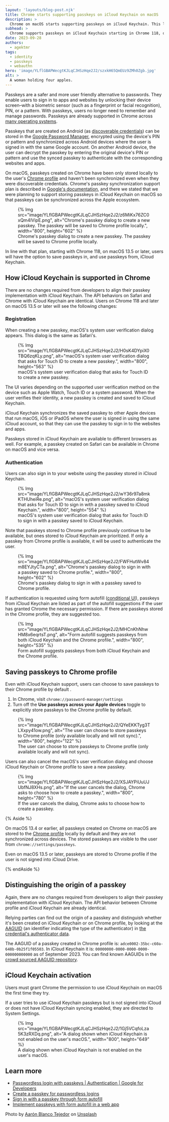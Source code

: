 ```yaml
---
layout: 'layouts/blog-post.njk'
title: Chrome starts supporting passkeys on iCloud Keychain on macOS
description: >
  Chrome on macOS starts supporting passkeys on iCloud Keychain. This lets users create passkeys on iCloud Keychain and synchronize them across Apple devices.
subhead: >
  Chrome supports passkeys on iCloud Keychain starting in Chrome 118, on macOS 13.5 or later.
date: 2023-09-28
authors:
  - agektmr
tags:
  - identity
  - passkeys
  - webauthn
hero: 'image/YLflGBAPWecgtKJLqCJHSzHqe2J2/szxkH65QmEUz9ZMh0Zgb.jpg'
alt: >
  A woman holding four apples.
---
```


Passkeys are a safer and more user friendly alternative to passwords. They
enable users to sign in to apps and websites by unlocking their device
screen–with a biometric sensor (such as a fingerprint or facial recognition),
PIN, or a pattern. With passkeys, users no longer need to remember and manage
passwords. Passkeys are already supported in Chrome across [many operating
systems](https://developers.google.com/identity/passkeys/supported-environments).

Passkeys that are created on Android (as [discoverable
credentials](https://www.w3.org/TR/webauthn-2/#discoverable-credential)) can be
stored in the [Google Password Manager](https://passwords.google/), encrypted
using the device's PIN or pattern and synchronized across Android devices where
the user is signed in with the same Google account. On another Android device,
the user can decrypt the passkey by entering the original device's PIN or
pattern and use the synced passkey to authenticate with the corresponding
websites and apps.

On macOS, passkeys created on Chrome have been only stored locally to the user's
[Chrome profile](https://support.google.com/chrome/a/answer/9025411) and haven't
been synchronized even when they were discoverable credentials. Chrome's passkey
synchronization support plan is described in [Google's
documentation](https://developers.google.com/identity/passkeys/supported-environments),
and there we stated that we were planning to support storing passkeys in iCloud
Keychain on macOS so that passkeys can be synchronized across the Apple
ecosystem.

<figure>
  {% Img src="image/YLflGBAPWecgtKJLqCJHSzHqe2J2/z6MiKx76ZC0xQm4lVipE.png", alt="Chrome's passkey dialog to create a new passkey. The passkey will be saved to Chrome profile locally.", width="800", height="602" %}
  <figcaption>Chrome's passkey dialog to create a new passkey. The passkey will be saved to Chrome profile locally.</figcaption>
</figure>

In line with that plan, starting with Chrome 118, on macOS 13.5 or later, users
will have the option to save passkeys in, and use passkeys from, iCloud
Keychain.

## How iCloud Keychain is supported in Chrome

There are no changes required from developers to align their passkey
implementation with iCloud Keychain. The API behaviors on Safari and Chrome with
iCloud Keychain are identical. Users on Chrome 118 and later on macOS 13.5 or
later will see the following changes:

### Registration

When creating a new passkey, macOS's system user verification dialog appears.
This dialog is the same as Safari's.

<figure>
  {% Img src="image/YLflGBAPWecgtKJLqCJHSzHqe2J2/H0sK4DYpiX0TBQ6zqKLy.png", alt="macOS's system user verification dialog that asks for Touch ID to create a new passkey.", width="800", height="563" %}
  <figcaption>macOS's system user verification dialog that asks for Touch ID to create a new passkey.</figcaption>
</figure>

The UI varies depending on the supported user verification method on the device
such as Apple Watch, Touch ID or a system password. When the user verifies their
identity, a new passkey is created and saved to iCloud Keychain.

iCloud Keychain synchronizes the saved passkey to other Apple devices that run
macOS, iOS or iPadOS where the user is signed in using the same iCloud account,
so that they can use the passkey to sign in to the websites and apps.

Passkeys stored in iCloud Keychain are available to different browsers as well.
For example, a passkey created on Safari can be available in Chrome on macOS and
vice versa.

### Authentication

Users can also sign in to your website using the passkey stored in iCloud Keychain.

<figure>
  {% Img src="image/YLflGBAPWecgtKJLqCJHSzHqe2J2/wY36r97a8mkKTHUheiRe.png", alt="macOS's system user verification dialog that asks for Touch ID to sign in with a passkey saved to iCloud Keychain.", width="800", height="554" %}
  <figcaption>macOS's system user verification dialog that asks for Touch ID to sign in with a passkey saved to iCloud Keychain.</figcaption>
</figure>

Note that passkeys stored to Chrome profile previously continue to be available,
but ones stored to iCloud Keychain are prioritized. If only a passkey from
Chrome profile is available, it will be used to authenticate the user.

<figure>
  {% Img src="image/YLflGBAPWecgtKJLqCJHSzHqe2J2/FWFHutWv84m8EYJtyCTa.png", alt="Chrome's passkey dialog to sign in with a passkey saved to Chrome profile.", width="800", height="602" %}
  <figcaption>Chrome's passkey dialog to sign in with a passkey saved to Chrome profile.</figcaption>
</figure>

If authentication is requested using form autofill ([conditional UI](/blog/webauthn-conditional-ui/#conditional-ui)), passkeys
from iCloud Keychain are listed as part of the autofill suggestions if the user
has granted Chrome the necessary permission. If there are passkeys stored in the
Chrome profile, they are suggested too.

<figure>
  {% Img src="image/YLflGBAPWecgtKJLqCJHSzHqe2J2/MHCnKhNhwHM8x6eqrtsT.png", alt="Form autofill suggests passkeys from both iCloud Keychain and the Chrome profile.", width="800", height="535" %}
  <figcaption>Form autofill suggests passkeys from both iCloud Keychain and the Chrome profile.</figcaption>
</figure>

## Saving passkeys to Chrome profile

Even with iCloud Keychain support, users can choose to save passkeys to their
Chrome profile by default .

1.  In Chrome, visit `chrome://password-manager/settings`
2.  Turn off the **Use passkeys across your Apple devices** toggle to explicitly
    store passkeys to the Chrome profile by default.

<figure>
  {% Img src="image/YLflGBAPWecgtKJLqCJHSzHqe2J2/QYeEKKTyg3TLXxpy41ow.png", alt="The user can choose to store passkeys to Chrome profile (only available locally and will not sync).", width="800", height="122" %}
  <figcaption>The user can choose to store passkeys to Chrome profile (only available locally and will not sync).</figcaption>
</figure>

Users can also cancel the macOS's user verification dialog and choose iCloud
Keychain or Chrome profile to save a new passkey.

<figure>
  {% Img src="image/YLflGBAPWecgtKJLqCJHSzHqe2J2/XSJAYPiUuUJUbfNJ8XHs.png", alt="If the user cancels the dialog, Chrome asks to choose how to create a passkey.", width="800", height="780" %}
  <figcaption>If the user cancels the dialog, Chrome asks to choose how to create a passkey.</figcaption>
</figure>

{% Aside %}

On macOS 13.4 or earlier, all passkeys created on Chrome on macOS are stored to
the [Chrome profile](https://support.google.com/chrome/a/answer/9025411) locally
by default and they are not synchronized across devices. The stored passkeys are
visible to the user from `chrome://settings/passkeys`.

Even on macOS 13.5 or later, passkeys are stored to Chrome profile if the user
is not signed into iCloud Drive.

{% endAside %}

## Distinguishing the origin of a passkey

Again, there are no changes required from developers to align their passkey
implementation with iCloud Keychain. The API behavior between Chrome profile and
iCloud Keychain are already identical.

Relying parties can find out the origin of a passkey and distinguish whether it's
been created on iCloud Keychain or on Chrome profile, by looking at the
[AAGUID](https://www.w3.org/TR/webauthn/#aaguid) (an identifier indicating the
type of the authenticator) in [the credential's authenticator
data](https://www.w3.org/TR/webauthn-3/#sctn-attestation).

The AAGUID of a passkey created in Chrome profile is:
`adce0002-35bc-c60a-648b-0b25f1f05503`. In iCloud Keychain it is:
`00000000-0000-0000-0000-000000000000` as of September 2023. You can find known
AAGUIDs in the [crowd sourced AAGUID repository](https://github.com/passkeydeveloper/passkey-authenticator-aaguids).

## iCloud Keychain activation

Users must grant Chrome the permission to use iCloud Keychain on macOS the
first time they try.

If a user tries to use iCloud Keychain passkeys but is not signed into iCloud
or does not have iCloud Keychain syncing enabled, they are directed to System
Settings.

<figure>
  {% Img src="image/YLflGBAPWecgtKJLqCJHSzHqe2J2/1Gj5VCqfoLza5K3zRXDq.png", alt="A dialog shown when iCloud Keychain is not enabled on the user's macOS.", width="800", height="649" %}
  <figcaption>A dialog shown when iCloud Keychain is not enabled on the user's macOS.</figcaption>
</figure>

## Learn more

* [Passwordless login with passkeys | Authentication | Google for
  Developers](https://developers.google.com/identity/passkeys/)
* [Create a passkey for passwordless logins](https://web.dev/passkey-registration/)
* [Sign in with a passkey through form
  autofill](https://web.dev/passkey-form-autofill/)
* [Implement passkeys with form autofill in a web
  app](https://developers.google.com/codelabs/passkey-form-autofill#0)

Photo by <a href="https://unsplash.com/@the_meaning_of_love?utm_source=unsplash&utm_medium=referral&utm_content=creditCopyText">Aarón Blanco Tejedor</a> on <a href="https://unsplash.com/photos/CNpYALGZhMo?utm_source=unsplash&utm_medium=referral&utm_content=creditCopyText">Unsplash</a>
